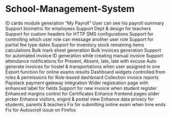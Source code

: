 # School-Management-System
ID cards module generation “My Payroll” User can see his payroll summary Support biometric for employees Support Dept &amp; design for teachers Support for custom headers for HTTP SMS configurations Support for controlling which user role can message another user role Support for partial fee type dates Support for inventory stock remaining items calculations Bulk mark sheet generation Bulk invoices generation Support for automated invoice ID generation while creating manual invoice Support attendance notifications for Present, Absent, late, late with excuse Auto generate invoices for hostel &amp; transportations when user assigned to one Export function for online exams results Dashboard widgets controlled from roles &amp; permissions for Role-based dashboard Collection invoice reports Paystack payment gateway integration Wider registration page with enhanced label for fields Support for new invoice when student register Enhanced margins control for Certificates Enhance frontend pages slider picker Enhance visitors, engird &amp; postal view Enhance data privacy for students, parents &amp; teachers Fix for submitting online exam when time ends Fix for Autoscroll issue on Firefox
